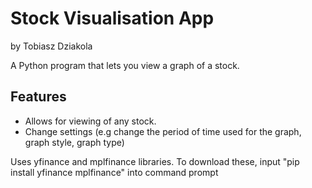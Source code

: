 # Stock Visualisation App
by Tobiasz Dziakola

A Python program that lets you view a graph of a stock.

## Features
- Allows for viewing of any stock.
- Change settings (e.g change the period of time used for the graph, graph style, graph type)

Uses yfinance and mplfinance libraries. 
To download these, input "pip install yfinance mplfinance" into command prompt
